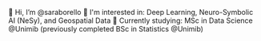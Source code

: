 
👋 Hi, I’m @saraborello
👀 I'm interested in: Deep Learning, Neuro-Symbolic AI (NeSy), and Geospatial Data
🌱 Currently studying: MSc in Data Science @Unimib (previously completed BSc in Statistics @Unimib)

<!--
**saraborello/saraborello** is a ✨ _special_ ✨ repository because its `README.md` (this file) appears on your GitHub profile.

Here are some ideas to get you started:

- 🔭 I’m currently working on ...
- 🌱 I’m currently learning ...
- 👯 I’m looking to collaborate on ...
- 🤔 I’m looking for help with ...
- 💬 Ask me about ...
- 📫 How to reach me: ...
- 😄 Pronouns: ...
- ⚡ Fun fact: ...
-->

